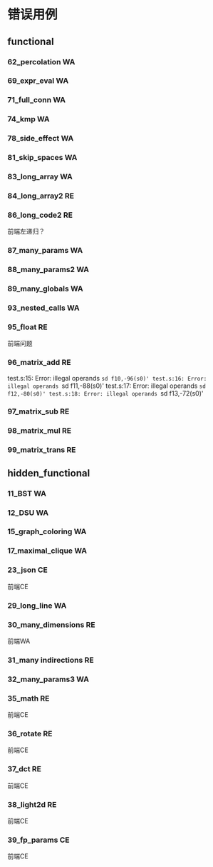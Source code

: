 # 错误用例

## functional


### 62_percolation WA

### 69_expr_eval WA

### 71_full_conn WA

### 74_kmp WA

### 78_side_effect WA

### 81_skip_spaces WA

### 83_long_array WA

### 84_long_array2 RE

### 86_long_code2 RE

前端左递归？

### 87_many_params WA

### 88_many_params2 WA

### 89_many_globals WA

### 93_nested_calls WA

### 95_float RE

前端问题

### 96_matrix_add RE

test.s:15: Error: illegal operands `sd f10,-96(s0)'
test.s:16: Error: illegal operands `sd f11,-88(s0)'
test.s:17: Error: illegal operands `sd f12,-80(s0)'
test.s:18: Error: illegal operands `sd f13,-72(s0)'

### 97_matrix_sub RE

### 98_matrix_mul RE

### 99_matrix_trans RE

## hidden_functional

### 11_BST WA

### 12_DSU WA

### 15_graph_coloring WA

### 17_maximal_clique WA

### 23_json CE

前端CE

### 29_long_line WA

### 30_many_dimensions RE

前端WA

### 31_many indirections RE

### 32_many_params3 WA

### 35_math RE

前端CE

### 36_rotate RE

前端CE

### 37_dct RE

前端CE

### 38_light2d RE

前端CE

### 39_fp_params CE

前端CE

